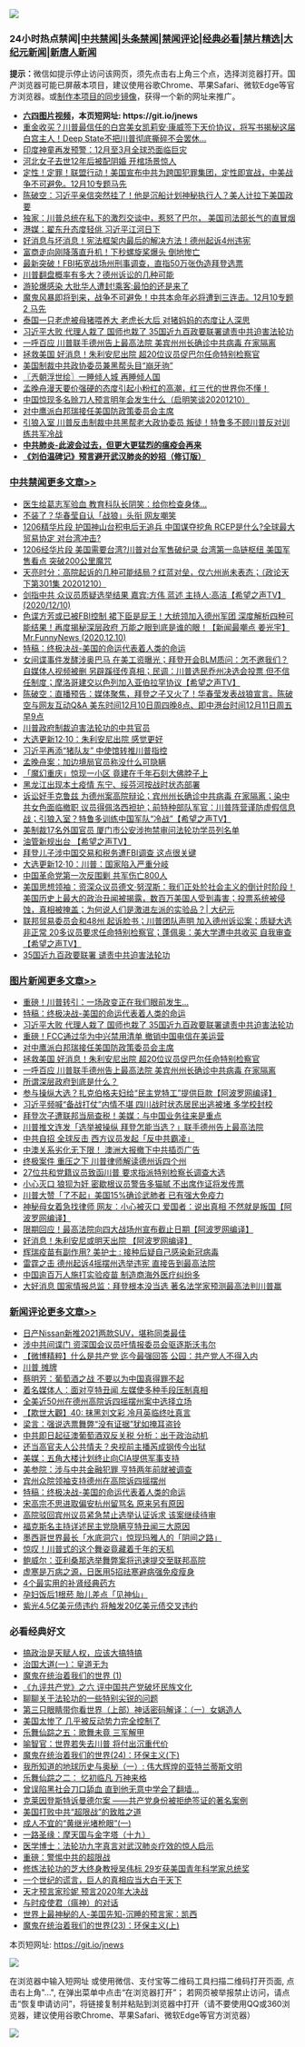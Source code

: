 ![](https://raw.githubusercontent.com/fqnews/bnews/master/64photo/fqnews-qr.jpg)

<div id="tt">
<h3>24小时热点禁闻|<a href="#%E4%B8%AD%E5%85%B1%E7%A6%81%E9%97%BB%E6%9B%B4%E5%A4%9A%E6%96%87%E7%AB%A0">中共禁闻</a>|<a href="#%E5%9B%BE%E7%89%87%E6%96%B0%E9%97%BB%E6%9B%B4%E5%A4%9A%E6%96%87%E7%AB%A0">头条禁闻</a>|<a href="#%E6%96%B0%E9%97%BB%E8%AF%84%E8%AE%BA%E6%9B%B4%E5%A4%9A%E6%96%87%E7%AB%A0">禁闻评论|<a href="#%E5%BF%85%E7%9C%8B%E7%BB%8F%E5%85%B8%E5%A5%BD%E6%96%87">经典必看|<a href="/video.md#%E7%A6%81%E7%89%87%E7%B2%BE%E9%80%89">禁片精选</a>|<a href="https://github.com/fqnews/djy/blob/master/gb/nf1351518.md#1">大纪元新闻</a>|<a href="https://github.com/fqnews/ntdtv/blob/master/gb/prog204.md#1">新唐人新闻</a></h3>
<div><b>提示：</b>微信如提示停止访问该网页，须先点击右上角三个点，选择浏览器打开。国产浏览器可能已屏蔽本项目，建议使用谷歌Chrome、苹果Safari、微软Edge等官方浏览器。或<a href="https://github.com/fqnews/bnews/blob/master/%E5%88%B6%E4%BD%9Cgit%E7%A6%81%E9%97%BB%E9%95%9C%E5%83%8F.md">制作本项目的同步镜像</a>，获得一个新的网址来推广。</div>
<ul>
<li><b><a href="http://d1.bdrive.tk/64.mp4" target="_blank">六四图片视频</a>，本页短网址: https://git.io/jnews</b></li>
<li><a href="/worldnews/usa/20201210/1444938.md">重金收买？川普最信任的白宫美女凯莉安·康威签下天价协议，将写书揭秘这届白宫主人！Deep State不把川普彻底撕碎不会罢休…</a></li>
<li><a href="/lifebaike/20201210/1445319.md">印度神童再发预警：12月至3月全球恐面临巨灾</a></li>
<li><a href="/baitai/20201210/1445232.md">河北女子去世12年后被配阴婚 开棺场景惊人</a></li>
<li><a href="/bannedvideo/20201211/1445473.md">定性！定罪！联盟行动！美国宣布中共为跨国犯罪集团，定性即宣战，中美战争不可避免。12月10专题马先</a></li>
<li><a href="/cbnews/20201210/1445390.md">陈破空：习近平亲信突然挂了！他是沉船计划神秘执行人？美人计拉下美国政要</a></li>
<li><a href="/cnnews/20201211/1445566.md">独家：川普总统在私下的激烈交谈中，惹怒了巴尔， 美国司法部长气的直冒烟</a></li>
<li><a href="/comments/20201210/1445329.md">港媒：翟东升态度轻佻 习近平江河日下</a></li>
<li><a href="/worldnews/usa/20201210/1444744.md">好消息与坏消息！宪法框架内最后的解决方法！德州起诉4州违宪</a></li>
<li><a href="/worldnews/20201211/1445541.md">富商走向刚降落直升机！下秒螺旋桨爆头 倒地惨亡</a></li>
<li><a href="/cnnews/20201210/1445381.md">最新突破！FBI拓宽战场州刑事调查，直指50万张伪造拜登选票</a></li>
<li><a href="/comments/20201210/1445318.md">川普翻盘概率有多大？德州诉讼的几种可能</a></li>
<li><a href="/worldnews/20201211/1445557.md">游轮爆感染 大批华人遭封!乘客:最怕的还是来了</a></li>
<li><a href="/bannedvideo/20201210/1445400.md">魔鬼风暴即将到来，战争不可避免！中共本命年必将遭到三连击。12月10专题2 马先</a></li>
<li><a href="/funmedia/20201211/1445584.md">泰国一只老虎被母猪喂养大 老虎长大后 对猪妈妈的态度让人深思</a></li>
<li><a href="/topimagenews/20201211/1445632.md">习近平大败 代理人栽了 国师也栽了 35国近九百政要联署谴责中共迫害法轮功</a></li>
<li><a href="/topimagenews/20201210/1445358.md">一呼百应 川普联手德州告上最高法院 美宾州州长确诊中共病毒 在家隔离</a></li>
<li><a href="/topimagenews/20201210/1445461.md">拯救美国 好消息！朱利安尼出院 超20位议员促巴尔任命特别检察官</a></li>
<li><a href="/cbnews/20201210/1445237.md">美国制裁中共政协委员兼黑帮头目“崩牙驹”</a></li>
<li><a href="/ssgc/20201211/1445547.md">〖兲朝浮世绘〗一睡倾人城 再睡倾人国</a></li>
<li><a href="/bannedvideo/20201211/1445465.md">孟晚舟漫天要价强硬的态度引起小粉红的高潮，红三代的世界你不懂！</a></li>
<li><a href="/bannedvideo/20201210/1445309.md">中国惊现多名赊刀人预言明年会发生什么（启明笑谈20201210）</a></li>
<li><a href="/topimagenews/20201211/1445525.md">对中鹰派白邦瑞接任美国防政策委员会主席</a></li>
<li><a href="/cnnews/20201211/1445528.md">引狼入室 川普反击制裁中共黑帮老大政协委员 叛徒！特鲁多不顾川普反对训练共军冷战</a></li>
<li><b><a href="/comments/20200211/1275071.md" target="_blank">中共肺炎-此波会过去，但更大更猛烈的瘟疫会再来</a></b></li>
<li><b><a href="/comments/20200207/1272816.md" target="_blank">《刘伯温碑记》预言避开武汉肺炎的妙招（修订版）</a></b></li>
</ul>
</div>

<div class="catlist">
<h3><a href="/cbnews/" target="_blank">中共禁闻</a><span><a href="/cbnews/" target="_blank" rel="nofollow">更多文章>></a></span></h3>
<ul>
<li><a href="/cbnews/20201211/1445731.md" target="_blank">医生给葛志军验血 教育科队长阴笑：给你检查身体…</a></li>
<li><a href="/cbnews/20201211/1445713.md" target="_blank">不装了？华春莹自认「战狼」头衔 网友嘲笑</a></li>
<li><a href="/cbnews/20201211/1445704.md" target="_blank">1206精华片段 护国神山台积电后无追兵  中国谋夺挖角  RCEP是什么?全球最大贸易协定 对台湾冲击?</a></li>
<li><a href="/cbnews/20201211/1445703.md" target="_blank">1206经华片段  美国需要台湾?川普对台军售破纪录 台湾第一岛链枢纽 美国军售看点 突破200公里魔咒</a></li>
<li><a href="/cbnews/20201211/1445667.md" target="_blank">天亮时分：高院起诉的几种可能结局？红蓝对垒，仅六州尚未表态；（政论天下第301集 20201210）</a></li>
<li><a href="/cbnews/20201211/1445654.md" target="_blank">剑指中共  众议员质疑选举结果   嘉宾:方伟 蓝述 主持人:高洁【希望之声TV】(2020/12/10)</a></li>
<li><a href="/cbnews/20201211/1445652.md" target="_blank">色谍方芳或已被FBI控制 裙下臣是屁王！大统领加入德州军团 深度解析四种可能结果！再度揭秘深层政府 万能之眼到底是谁的眼！【新闻最嘲点 姜光宇】Mr.FunnyNews (2020.12.10)‬</a></li>
<li><a href="/comments/20201211/1445650.md" target="_blank">特稿：终极决战-美国的命运代表着人类的命运</a></li>
<li><a href="/cbnews/20201211/1445606.md" target="_blank">女间谍事件发酵涉奥巴马 在美工资曝光；拜登开会BLM质问：怎不邀我们？自媒体人视频被删 另辟蹊径传真相；民调：川普选民乔州决选会投票 但不信任制度；摩洛哥建交以色列加入亚伯拉罕协议【希望之声TV】</a></li>
<li><a href="/cbnews/20201211/1445605.md" target="_blank">陈破空：直播预告：媒体聚焦，拜登之子又火了！华春莹发表战狼宣言。陈破空与网友互动Q&amp;A 美东时间12月10日周四晚8点、即中港台时间12月11日周五早9点</a></li>
<li><a href="/cbnews/20201211/1445571.md" target="_blank">川普政府制裁迫害法轮功的中共官员</a></li>
<li><a href="/cbnews/20201211/1445561.md" target="_blank">大选更新12·10：朱利安尼出院 感觉更好</a></li>
<li><a href="/cbnews/20201211/1445555.md" target="_blank">习近平再添“猪队友” 中使馆转推川普指控</a></li>
<li><a href="/cbnews/20201211/1445554.md" target="_blank">孟晚舟案：加边境局官员称没什么可隐瞒</a></li>
<li><a href="/cbnews/20201211/1445553.md" target="_blank">「魔幻重庆」惊现一小区 竟建在千年石刻大佛脖子上</a></li>
<li><a href="/cbnews/20201211/1445552.md" target="_blank">黑龙江出现本土疫情 东宁、绥芬河按战时状态部署</a></li>
<li><a href="/cbnews/20201211/1445507.md" target="_blank">诉讼好手克鲁兹 为德州案高院辩论；宾州州长确诊中共病毒 在家隔离；染中共女色面临撤职  议员得佩洛西袒护；前特种部队军官：川普阵营谨防虚假信息战；引狼入室？特鲁多训练中国军队“冷战”【希望之声TV】</a></li>
<li><a href="/cbnews/20201211/1445506.md" target="_blank">美制裁17名外国官员 厦门市公安涉拘禁审问法轮功学员列名单</a></li>
<li><a href="/cbnews/20201210/1445462.md" target="_blank">油管新规出台 【希望之声TV】</a></li>
<li><a href="/cbnews/20201210/1445442.md" target="_blank">拜登儿子涉中国交易和税务遭FBI调查 这点很关键</a></li>
<li><a href="/cbnews/20201210/1445416.md" target="_blank">大选更新12·10：川普：国家陷入严重分岐</a></li>
<li><a href="/cbnews/20201210/1445411.md" target="_blank">中国革命党第一次反围剿 共军伤亡800人</a></li>
<li><a href="/cbnews/20201210/1445401.md" target="_blank">美国思想领袖：资深众议员德文·努涅斯：我们正处於社会主义的倒计时阶段！美国历史上最大的政治丑闻被揭露，数百万美国人受到毒害；投票系统被侵蚀，真相被掩盖；为何说人们是激进左派的实验品？| 大纪元</a></li>
<li><a href="/cbnews/20201210/1445393.md" target="_blank">联邦贸易委员会和48州 起诉脸书；川普团队声明 加入德州诉讼案；质疑大选非正常 20多议员要求任命特别检察官；蓬佩奥：美大学遭中共收买 自我审查【希望之声TV】</a></li>
<li><a href="/cbnews/20201210/1445304.md" target="_blank">35国近九百政要联署 谴责中共迫害法轮功</a></li>

</ul>
</div>
<div class="catlist">
<h3><a href="/topimagenews/" target="_blank">图片新闻</a><span><a href="/topimagenews/" target="_blank" rel="nofollow">更多文章>></a></span></h3>
<ul>
<li><a href="/topimagenews/20201211/1445730.md" target="_blank">重磅！川普转引：一场政变正在我们眼前发生&#8230;</a></li>
<li><a href="/comments/20201211/1445650.md" target="_blank">特稿：终极决战-美国的命运代表着人类的命运</a></li>
<li><a href="/topimagenews/20201211/1445632.md" target="_blank">习近平大败 代理人栽了 国师也栽了 35国近九百政要联署谴责中共迫害法轮功</a></li>
<li><a href="/topimagenews/20201211/1445607.md" target="_blank">重磅！FCC通过华为中兴禁用清单 撤销中国电信在美运营</a></li>
<li><a href="/topimagenews/20201211/1445525.md" target="_blank">对中鹰派白邦瑞接任美国防政策委员会主席</a></li>
<li><a href="/topimagenews/20201210/1445461.md" target="_blank">拯救美国 好消息！朱利安尼出院 超20位议员促巴尔任命特别检察官</a></li>
<li><a href="/topimagenews/20201210/1445358.md" target="_blank">一呼百应 川普联手德州告上最高法院 美宾州州长确诊中共病毒 在家隔离</a></li>
<li><a href="/topimagenews/20201210/1445210.md" target="_blank">所谓深层政府到底是什么？</a></li>
<li><a href="/topimagenews/20201210/1445168.md" target="_blank">参与操纵大选？扎克伯格夫妇给“民主党特工”提供巨款【阿波罗网编译】</a></li>
<li><a href="/topimagenews/20201210/1445098.md" target="_blank">习近平频喊“备战打仗”内情不堪 四川战时状态居民出逃被堵 多学校封校</a></li>
<li><a href="/topimagenews/20201210/1445083.md" target="_blank">拜登次子遭联邦当局查税！美媒：与中国业务往来是重点</a></li>
<li><a href="/topimagenews/20201210/1445054.md" target="_blank">川普推文连发「选举被操纵 拜登怎能当选？」联手德州告上最高法院</a></li>
<li><a href="/topimagenews/20201210/1445053.md" target="_blank">中共自招 全球反击 西方议员发起「反中共霸凌」</a></li>
<li><a href="/topimagenews/20201210/1444980.md" target="_blank">中澳关系劣化无下限！ 澳洲大报撤下中共插页广告</a></li>
<li><a href="/topimagenews/20201210/1444979.md" target="_blank">终极案件 重压之下 川普律师解读德州诉四个州</a></li>
<li><a href="/topimagenews/20201210/1444978.md" target="_blank">27位共和党籍议员致函川普 要求指派特别检察长调查大选</a></li>
<li><a href="/topimagenews/20201210/1444959.md" target="_blank">小心灭口 狼狈为奸 密歇根议员警告多猫腻 不出席作证将发传票</a></li>
<li><a href="/topimagenews/20201210/1444958.md" target="_blank">川普大赞「了不起」美国15%确诊武肺者 已有强大免疫力</a></li>
<li><a href="/topimagenews/20201209/1444602.md" target="_blank">神秘母女着急找律师 网友：小心被灭口 爱国者：说出真相 不然就是叛国【阿波罗网编译】</a></li>
<li><a href="/topimagenews/20201209/1444582.md" target="_blank">限期回应！最高法院向四大战场州宣布截止日期【阿波罗网编译】</a></li>
<li><a href="/topimagenews/20201209/1444542.md" target="_blank">好消息！朱利安尼或明天出院 【阿波罗网编译】</a></li>
<li><a href="/topimagenews/20201209/1444375.md" target="_blank">辉瑞疫苗有副作用? 美护士 : 接种后疑自己感染新冠病毒</a></li>
<li><a href="/topimagenews/20201209/1444374.md" target="_blank">雷霆之击 德州起诉4摇摆州选举违宪 直接告到最高法院</a></li>
<li><a href="/topimagenews/20201209/1444363.md" target="_blank">中国逾百万人施打实验疫苗 制造商海外医疗纠纷多</a></li>
<li><a href="/topimagenews/20201208/1444195.md" target="_blank">大好消息 国家情报总监：拜登根本没当选 著名法学家预测最高法判川普赢</a></li>

</ul>
</div>
<div class="catlist">
<h3><a href="/comments/" target="_blank">新闻评论</a><span><a href="/comments/" target="_blank" rel="nofollow">更多文章>></a></span></h3>
<ul>
<li><a href="/comments/20201211/1445765.md" target="_blank">日产Nissan新推2021两款SUV，堪称同类最佳</a></li>
<li><a href="/comments/20201211/1445744.md" target="_blank">涉中共间谍门 资深国会议员吁情报委员会驱逐斯沃韦尔</a></li>
<li><a href="/comments/20201211/1445736.md" target="_blank">【微博精粹】什么是共产党 迄今最强回答 公园：共产党人不得入内</a></li>
<li><a href="/comments/20201211/1445716.md" target="_blank">川普 摊牌</a></li>
<li><a href="/comments/20201211/1445715.md" target="_blank">蔡明芳：葡萄酒之战 不要以为中国真得罪不起</a></li>
<li><a href="/comments/20201211/1445701.md" target="_blank">着名媒体人：面对亨特丑闻 左媒使多种手段压制真相</a></li>
<li><a href="/comments/20201211/1445700.md" target="_blank">全美近50州在德州高院诉四摇摆州案中选择立场</a></li>
<li><a href="/comments/20201211/1445696.md" target="_blank">【欺世大觀】40: 抹黑刘文彩 冷月英临终吐真言</a></li>
<li><a href="/comments/20201211/1445695.md" target="_blank">梁言：强说选票舞弊“没有证据”犹如掩耳盗铃</a></li>
<li><a href="/comments/20201211/1445680.md" target="_blank">中共即日起征澳葡萄酒双反关税 分析：出于政治动机</a></li>
<li><a href="/comments/20201211/1445665.md" target="_blank">还当高官夫人公共情夫？央视前主播芮成钢传今出狱</a></li>
<li><a href="/comments/20201211/1445664.md" target="_blank">美媒：五角大楼计划终止向CIA提供军事支持</a></li>
<li><a href="/comments/20201211/1445663.md" target="_blank">美参院：涉与中共金融犯罪 亨特两年前就被调查</a></li>
<li><a href="/comments/20201211/1445662.md" target="_blank">宾州众院领袖支持德州在高院诉四摇摆州</a></li>
<li><a href="/comments/20201211/1445650.md" target="_blank">特稿：终极决战-美国的命运代表着人类的命运</a></li>
<li><a href="/comments/20201211/1445645.md" target="_blank">宋高宗不思进取偏安杭州留骂名 原来另有原因</a></li>
<li><a href="/comments/20201211/1445598.md" target="_blank">高院驳回宾州议员紧急禁止选举认证诉求 该案继续待审</a></li>
<li><a href="/comments/20201211/1445597.md" target="_blank">福克斯名主持详述民主党隐瞒亨特丑闻三大原因</a></li>
<li><a href="/comments/20201211/1445596.md" target="_blank">墨西哥世界最长「水底洞穴」惊现玛雅人的「阴间之路」</a></li>
<li><a href="/comments/20201211/1445595.md" target="_blank">惊叹！川普式的这个舞姿竟藏着千年的天机</a></li>
<li><a href="/comments/20201211/1445579.md" target="_blank">鲍威尔：亚利桑那选举舞弊案将迅速提交至联邦高院</a></li>
<li><a href="/comments/20201211/1445578.md" target="_blank">虚寒是万病之源，日医用5招祛寒避病强免疫瘦身</a></li>
<li><a href="/comments/20201211/1445577.md" target="_blank">4个最实用的补肾经典药方</a></li>
<li><a href="/comments/20201211/1445576.md" target="_blank">孕妇饭后1根菸 胎儿差点「见神仙」</a></li>
<li><a href="/comments/20201211/1445570.md" target="_blank">紫光4.5亿美元债违约 将触发20亿美元债交叉违约</a></li>

</ul>
</div>

<div class="catlist">
<h3>必看经典好文</h3>
<ul>
<li><a href="/comments/20200814/1379994.md" target="_blank">搞政治是天赋人权，应该大搞特搞</a></li>
<li><a href="/cbnews/20180307/911097.md" target="_blank">治国大道(一)：皇道无为</a></li>
<li><a href="/topimagenews/20180519/944624.md" target="_blank">魔鬼在统治着我们的世界 (1)</a></li>
<li><a href="/bookonline/20131116/201050.md" target="_blank">《九评共产党》之六 评中国共产党破坏民族文化</a></li>
<li><a href="/comments/20190417/1114875.md" target="_blank">聊聊关于法轮功的一些特别尖锐的问题</a></li>
<li><a href="/comments/20200426/1319648.md" target="_blank">第三只眼睛带你看世界（上部）神话密码解译：（一）女娲造人</a></li>
<li><a href="/comments/20200624/1349702.md" target="_blank">美国太惨了 几乎被反动势力完全控制了</a></li>
<li><a href="/tculture/20170715/791820.md" target="_blank">乐舞仙踪之五：歌舞未竟 三军解甲</a></li>
<li><a href="/comments/20201111/1429066.md" target="_blank">喻智官：世界若失去川普 将付出沉重代价</a></li>
<li><a href="/cbnews/20180907/994846.md" target="_blank">魔鬼在统治着我们的世界(24)：环保主义(下)</a></li>
<li><a href="/tculture/xiulian/20170611/772817.md" target="_blank">我所知道的地球历史与奥秘（一）: 伟大辉煌的亚特兰蒂斯文明</a></li>
<li><a href="/tculture/20170711/790081.md" target="_blank">乐舞仙踪之二： 忆初临凡 万神来格</a></li>
<li><a href="/topimagenews/20200928/1404412.md" target="_blank">曾误陷黑社会刀口舔血 直到他无意中学会了翻墙&#8230;</a></li>
<li><a href="/comments/20201010/1411225.md" target="_blank">克莱因登斯特诉曼德尔案 ——共产党身份被拒绝签证的著名案例</a></li>
<li><a href="/comments/20200731/1372471.md" target="_blank">美国打败中共“超限战”的致胜之道</a></li>
<li><a href="/lifebaike/20200527/1334909.md" target="_blank">成人不宜的“黄继光堵枪眼”(一)</a></li>
<li><a href="/topimagenews/20180327/919935.md" target="_blank">一路圣缘：摩天国与金字塔（十九）</a></li>
<li><a href="/comments/20200820/1382989.md" target="_blank">医学博士：法轮功九字真言对武汉肺炎疗效的惊人启示</a></li>
<li><a href="/comments/20200717/1362287.md" target="_blank">重磅：警惕中共的超限战</a></li>
<li><a href="/comments/20190517/1129285.md" target="_blank">修炼法轮功的芝大终身教授吴伟标 29岁获美国青年科学家总统奖</a></li>
<li><a href="/comments/20200621/1348067.md" target="_blank">一个世纪的谎言，巨人的真相应当大白于天下</a></li>
<li><a href="/topimagenews/20200513/1327828.md" target="_blank">天才预言家珍妮 预言2020年大决战</a></li>
<li><a href="/comments/20200327/1301424.md" target="_blank">与时疫使君（瘟神）的对话</a></li>
<li><a href="/comments/20200605/783244.md" target="_blank">世界上最神秘的人-美国先知-沉睡的预言家：凯西</a></li>
<li><a href="/ssgc/20180904/993719.md" target="_blank">魔鬼在统治着我们的世界(23)：环保主义(上)</a></li>

</ul>
</div>

本页短网址: https://git.io/jnews

![](https://raw.githubusercontent.com/fqnews/bnews/master/64photo/fqnews-qr.jpg)

在浏览器中输入短网址 或使用微信、支付宝等二维码工具扫描二维码打开页面, 点击右上角"...", 在弹出菜单中点击“在浏览器打开”； 若网页被举报禁止访问，请点击“恢复申请访问”，将链接复制并粘贴到浏览器中打开（请不要使用QQ或360浏览器，建议使用谷歌Chrome、苹果Safari、微软Edge等官方浏览器）

![](https://raw.githubusercontent.com/fqnews/bnews/master/64photo/wx.jpg)
